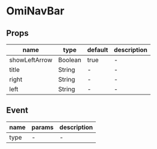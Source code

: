 # OmiNavBar

## Props

| name          | type    | default | description |
| ------------- | ------- | ------- | ----------- |
| showLeftArrow | Boolean | true    | -           |
| title         | String  | -       | -           |
| right         | String  | -       | -           |
| left          | String  | -       | -           |

## Event

| name | params | description |
| ---- | ------ | ----------- |
| type | -      | -           |

